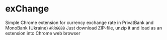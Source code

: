 # exChange
Simple Chrome extension for currency exchange rate in PrivatBank and MonoBank (Ukraine)
`#RRGGBB` Just download ZIP-file, unzip it and load as an extension into Chrome web browser
